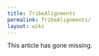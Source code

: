 ```yaml
---
title: TribeAlignments
permalink: TribeAlignments/
layout: wiki
---
```


This article has gone missing.
